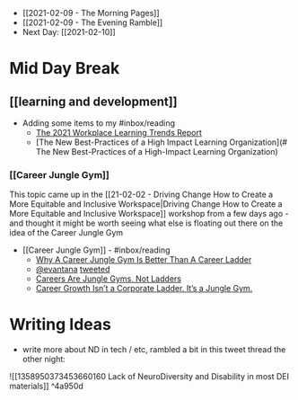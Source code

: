- [[2021-02-09 - The Morning Pages]]
- [[2021-02-09 - The Evening Ramble]]
- Next Day: [[2021-02-10]]

# Mid Day Break

## [[learning and development]]
- Adding some items to my #inbox/reading
	- [The 2021 Workplace Learning Trends Report](https://business.udemy.com/resources/2021-workplace-learning-trends-report/?locale=en_US&mx_pg=blog_page_hr-and-ld&ref=) 
	- [The New Best-Practices of a High Impact Learning Organization](# The New Best-Practices of a High-Impact Learning Organization)

### [[Career Jungle Gym]]

This topic came up in the [[21-02-02 - Driving Change How to Create a More Equitable and Inclusive Workspace|Driving Change How to Create a More Equitable and Inclusive Workspace]] workshop from a few days ago - and thought it might be worth seeing what else is floating out there on the idea of the Career Jungle Gym

- [[Career Jungle Gym]] - #inbox/reading 
	-  [Why A Career Jungle Gym Is Better Than A Career Ladder](https://www.forbes.com/sites/deborahljacobs/2013/03/14/why-a-career-jungle-gym-is-better-than-a-career-ladder/?sh=4f096c931248)
	-  [@evantana](https://twitter.com/evantana) [tweeted](https://twitter.com/evantana/status/1321843177347710976)
	-  [Careers Are Jungle Gyms, Not Ladders](https://thoughtensemble.com/careers-are-jungle-gyms-not-ladders/page/47/?et_blog)
	-  [Career Growth Isn’t a Corporate Ladder. It’s a Jungle Gym.](https://www.drift.com/blog/reinvent-career-growth/)


# Writing Ideas

- write more about ND in tech / etc, rambled a bit in this tweet thread the other night:

![[1358950373453660160 Lack of NeuroDiversity and Disability in most DEI materials]] ^4a950d